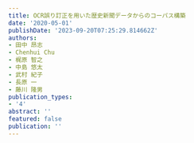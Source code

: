 ```yaml
---
title: OCR誤り訂正を⽤いた歴史新聞データからのコーパス構築
date: '2020-05-01'
publishDate: '2023-09-20T07:25:29.814662Z'
authors:
- ⽥中 昂志
- Chenhui Chu
- 梶原 智之
- 中島 悠太
- 武村 紀⼦
- ⻑原 ⼀
- 藤川 隆男
publication_types:
- '4'
abstract: ''
featured: false
publication: ''
---
```


